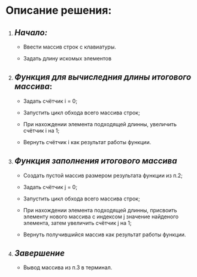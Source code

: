 # **Описание решения:**
1. ## *Начало:*
    * Ввести массив строк с клавиатуры.

    * Задать длину искомых элементов

2. ## *Функция для вычиследния длины итогового массива*:
    * Задать счётчик i = 0;

    * Запустить цикл обхода всего массива строк;

    * При нахождении элемента подходящей длинны, увеличить счётчик i на 1;

    * Вернуть счётчик i как результат работы функции.

3. ## *Функция заполнения итогового массива*
    * Создать пустой массив размером результата функции из п.2;
    
    * Задать счётчик j = 0;

    * Запустить цикл обхода всего массива строк;

    * При нахождении элемента подходящей длинны, присвоить элементу нового массива с индексом j значение найденого элемента, затем увеличить счётчик j на 1;

    * Вернуть получившийся массив как результат работы функции.

4. ## *Завершение*
    * Вывод массива из п.3 в терминал.